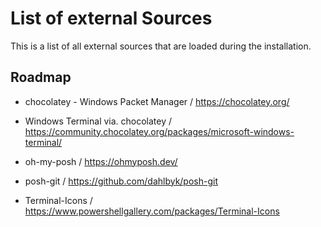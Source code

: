 # List of external Sources

This is a list of all external sources that are loaded during the installation. 


## Roadmap

- chocolatey - Windows Packet Manager / https://chocolatey.org/

- Windows Terminal via. chocolatey / https://community.chocolatey.org/packages/microsoft-windows-terminal/

- oh-my-posh / https://ohmyposh.dev/

- posh-git / https://github.com/dahlbyk/posh-git

- Terminal-Icons / https://www.powershellgallery.com/packages/Terminal-Icons
